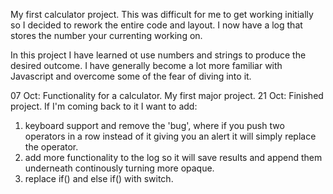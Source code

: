 My first calculator project. This was difficult for me to get working initially so I decided to rework the entire code and layout. I now have a log that stores the number your currenting working on.

In this project I have learned ot use numbers and strings to produce the desired outcome. I have generally become a lot more familiar with Javascript and overcome some of the fear of diving into it. 


07 Oct: Functionality for a calculator. My first major project.
21 Oct: Finished project. If I'm coming back to it I want to add:
1) keyboard support and remove the 'bug', where if you push two operators in a row instead of it giving you an alert it will simply replace the operator.
2) add more functionality to the log so it will save results and append them underneath continously turning more opaque.
3) replace if() and else if() with switch.